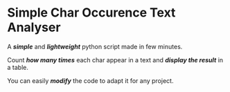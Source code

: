 # Simple Char Occurence Text Analyser
A ***simple*** and ***lightweight*** python script made in few minutes.

Count ***how many times*** each char appear in a text and ***display the result*** in a table.

You can easily ***modify*** the code to adapt it for any project.
